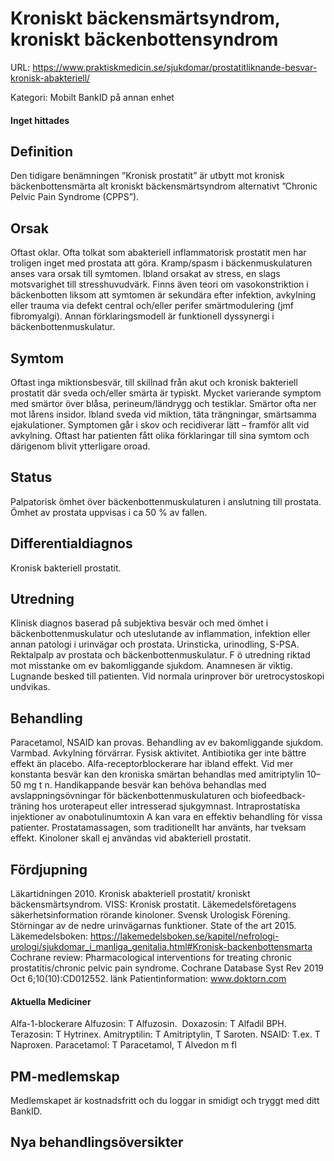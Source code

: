# Kroniskt bäckensmärtsyndrom, kroniskt bäckenbottensyndrom

URL: https://www.praktiskmedicin.se/sjukdomar/prostatitliknande-besvar-kronisk-abakteriell/



Kategori: Mobilt BankID på annan enhet

#### Inget hittades

## Definition

Den tidigare benämningen ”Kronisk prostatit” är utbytt mot kronisk bäckenbottensmärta alt kroniskt bäckensmärtsyndrom alternativt ”Chronic Pelvic Pain Syndrome (CPPS”).

## Orsak

Oftast oklar. Ofta tolkat som abakteriell inflammatorisk prostatit men har troligen inget med prostata att göra. Kramp/spasm i bäckenmuskulaturen anses vara orsak till symtomen. Ibland orsakat av stress, en slags motsvarighet till stresshuvudvärk. Finns även teori om vasokonstriktion i bäckenbotten liksom att symtomen är sekundära efter infektion, avkylning eller trauma via defekt central och/eller perifer smärtmodulering (jmf fibromyalgi). Annan förklaringsmodell är funktionell dyssynergi i bäckenbottenmuskulatur.

## Symtom

Oftast inga miktionsbesvär, till skillnad från akut och kronisk bakteriell prostatit där sveda och/eller smärta är typiskt. Mycket varierande symptom med smärtor över blåsa, perineum/ländrygg och testiklar. Smärtor ofta ner mot lårens insidor. Ibland sveda vid miktion, täta trängningar, smärtsamma ejakulationer. Symptomen går i skov och recidiverar lätt – framför allt vid avkylning. Oftast har patienten fått olika förklaringar till sina symtom och därigenom blivit ytterligare oroad.

## Status

Palpatorisk ömhet över bäckenbottenmuskulaturen i anslutning till prostata. Ömhet av prostata uppvisas i ca 50 % av fallen.

## Differentialdiagnos

Kronisk bakteriell prostatit.

## Utredning

Klinisk diagnos baserad på subjektiva besvär och med ömhet i bäckenbottenmuskulatur och uteslutande av inflammation, infektion eller annan patologi i urinvägar och prostata. Urinsticka, urinodling, S-PSA. Rektalpalp av prostata och bäckenbottenmuskulatur. F ö utredning riktad mot misstanke om ev bakomliggande sjukdom. Anamnesen är viktig. Lugnande besked till patienten. Vid normala urinprover bör uretrocystoskopi undvikas.

## Behandling

Paracetamol, NSAID kan provas. Behandling av ev bakomliggande sjukdom. Varmbad. Avkylning förvärrar. Fysisk aktivitet. Antibiotika ger inte bättre effekt än placebo. Alfa-receptorblockerare har ibland effekt. Vid mer konstanta besvär kan den kroniska smärtan behandlas med amitriptylin 10–50 mg t n. Handikappande besvär kan behöva behandlas med avslappningsövningar för bäckenbottenmuskulaturen och biofeedback-träning hos uroterapeut eller intresserad sjukgymnast. Intraprostatiska injektioner av onabotulinumtoxin A kan vara en effektiv behandling för vissa patienter.
Prostatamassagen, som traditionellt har använts, har tveksam effekt.
Kinoloner skall ej användas vid abakteriell prostatit.

## Fördjupning

Läkartidningen 2010. Kronisk abakteriell prostatit/ kroniskt bäckensmärtsyndrom.
VISS: Kronisk prostatit.
Läkemedelsföretagens säkerhetsinformation rörande kinoloner.
Svensk Urologisk Förening. Störningar av de nedre urinvägarnas funktioner. State of the art 2015.
Läkemedelsboken: https://lakemedelsboken.se/kapitel/nefrologi-urologi/sjukdomar_i_manliga_genitalia.html#Kronisk-backenbottensmarta
Cochrane review: Pharmacological interventions for treating chronic prostatitis/chronic pelvic pain syndrome. Cochrane Database Syst Rev 2019 Oct 6;10(10):CD012552. länk
Patientinformation: www.doktorn.com

#### Aktuella Mediciner

Alfa-1-blockerare
Alfuzosin: T Alfuzosin. 
Doxazosin: T Alfadil BPH.
Terazosin: T Hytrinex.
Amitryptilin: T Amitriptylin, T Saroten.
NSAID: T.ex. T Naproxen.
Paracetamol: T Paracetamol, T Alvedon m fl

## PM-medlemskap

Medlemskapet är kostnadsfritt och du loggar in smidigt och tryggt med ditt BankID.

## Nya behandlingsöversikter

